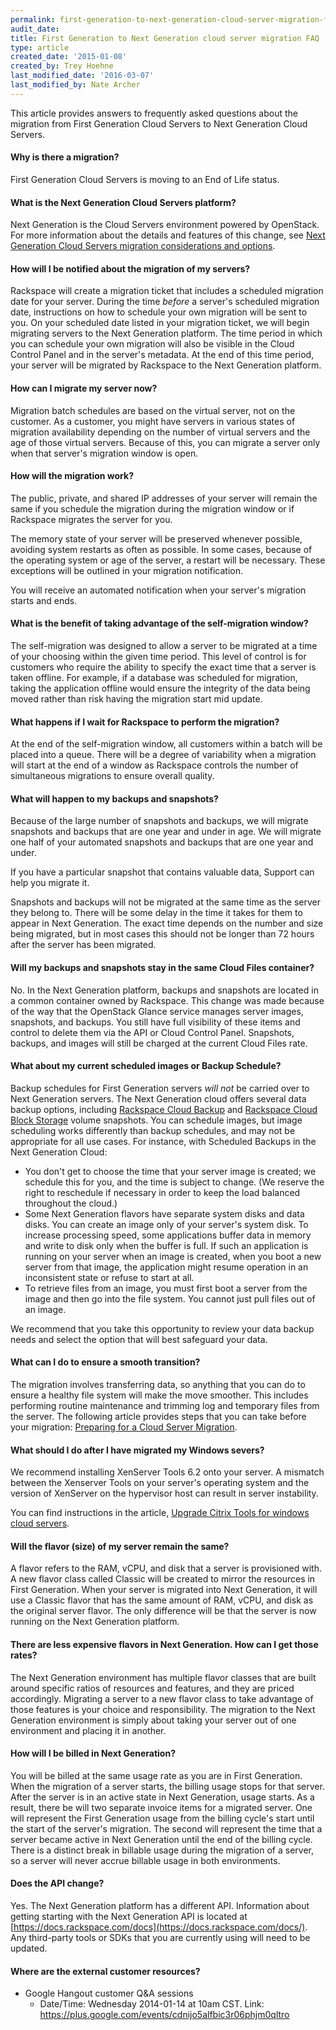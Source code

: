 ```yaml
---
permalink: first-generation-to-next-generation-cloud-server-migration-faq/
audit_date:
title: First Generation to Next Generation cloud server migration FAQ
type: article
created_date: '2015-01-08'
created_by: Trey Hoehne
last_modified_date: '2016-03-07'
last_modified_by: Nate Archer
---
```


This article provides answers to frequently asked questions about
the migration from First Generation Cloud Servers to Next Generation
Cloud Servers.

#### Why is there a migration?

First Generation Cloud Servers is moving to an End of
Life status.

#### What is the Next Generation Cloud Servers platform?

Next Generation is the Cloud Servers environment powered by OpenStack.
For more information about the details and features of this change, see
[Next Generation Cloud Servers migration considerations and options](/support/how-to/next-generation-cloud-servers-migration-considerations-and-options).

#### How will I be notified about the migration of my servers?

Rackspace will create a migration ticket that includes a scheduled
migration date for your server. During the time *before* a server's
scheduled migration date, instructions on how to schedule your own
migration will be sent to you. On your scheduled date listed in your
migration ticket, we will begin migrating servers to the Next Generation
platform. The time period in which you can schedule your own migration
will also be visible in the Cloud Control Panel and in the server's
metadata. At the end of this time period, your server will be migrated
by Rackspace to the Next Generation platform.

#### How can I migrate my server now?

Migration batch schedules are based on the virtual server, not on the
customer. As a customer, you might have servers in various states of
migration availability depending on the number of virtual servers and
the age of those virtual servers. Because of this, you can migrate a
server only when that server's migration window is open.

#### How will the migration work?

The public, private, and shared IP addresses of your server will remain
the same if you schedule the migration during the migration window or if
Rackspace migrates the server for you.

The memory state of your server will be preserved whenever possible,
avoiding system restarts as often as possible. In some cases, because of
the operating system or age of the server, a restart will be necessary.
These exceptions will be outlined in your migration notification.

You will receive an automated notification when your server's migration
starts and ends.

#### What is the benefit of taking advantage of the self-migration window?

The self-migration was designed to allow a server to be migrated at a
time of your choosing within the given time period. This level of
control is for customers who require the ability to specify the exact
time that a server is taken offline. For example, if a database was
scheduled for migration, taking the application offline would ensure the
integrity of the data being moved rather than risk having the migration
start mid update.

#### What happens if I wait for Rackspace to perform the migration?

At the end of the self-migration window, all customers within a batch
will be placed into a queue. There will be a degree of variability when
a migration will start at the end of a window as Rackspace controls the
number of simultaneous migrations to ensure overall quality.

#### What will happen to my backups and snapshots?

Because of the large number of snapshots and backups, we will migrate
snapshots and backups that are one year and under in age. We will
migrate one half of your automated snapshots and backups that are one
year and under.

If you have a particular snapshot that contains valuable data, Support
can help you migrate it.

Snapshots and backups will not be migrated at the same time as the
server they belong to. There will be some delay in the time it takes for
them to appear in Next Generation. The exact time depends on the number
and size being migrated, but in most cases this should not be longer
than 72 hours after the server has been migrated.

#### Will my backups and snapshots stay in the same Cloud Files container?

No. In the Next Generation platform, backups and snapshots are located
in a common container owned by Rackspace. This change was made because
of the way that the OpenStack Glance service manages server images,
snapshots, and backups. You still have full visibility of these items
and control to delete them via the API or Cloud Control Panel.
Snapshots, backups, and images will still be charged at the current
Cloud Files rate.

#### What about my current scheduled images or Backup Schedule?

Backup schedules for First Generation servers *will not* be carried over to
Next Generation servers. The Next Generation cloud offers several data
backup options, including [Rackspace Cloud Backup](/support/how-to/cloud-backup) and [Rackspace Cloud Block Storage](/support/how-to/cloud-block-storage) volume
snapshots. You can schedule images, but image scheduling works
differently than backup schedules, and may not be appropriate for all
use cases. For instance, with Scheduled Backups in the Next
Generation Cloud:

-   You don't get to choose the time that your server image is created; we
    schedule this for you, and the time is subject to change. (We
    reserve the right to reschedule if necessary in order to keep the
    load balanced throughout the cloud.)
-   Some Next Generation flavors have separate system disks and data disks. You
    can create an image only of your server's system disk. To
    increase processing speed, some applications buffer data in memory
    and write to disk only when the buffer is full.  If such an
    application is running on your server when an image is created, when
    you boot a new server from that image, the application might resume
    operation in an inconsistent state or refuse to start at all.
-   To retrieve files from an image, you must first boot a server from the
    image and then go into the file system. You cannot just pull files
    out of an image.

We recommend that you take this opportunity to review your data backup
needs and select the option that will best safeguard your data.

#### What can I do to ensure a smooth transition?

The migration involves transferring data, so anything that you can do to
ensure a healthy file system will make the move smoother. This includes
performing routine maintenance and trimming log and temporary files from
the server. The following article provides steps that you can take
before your migration: [Preparing for a Cloud Server Migration](/support/how-to/prepare-to-migrate-a-linux-server).

#### What should I do after I have migrated my Windows severs?

We recommend installing XenServer Tools 6.2 onto your server. A mismatch between the Xenserver Tools on your server's operating system and the version of XenServer on the hypervisor host can result in server instability.

You can find instructions in the article, [Upgrade Citrix Tools for windows cloud servers](/support/how-to//upgrade-citrix-xen-server-tools-for-windows-cloud-servers).

#### Will the flavor (size) of my server remain the same?

A flavor refers to the RAM, vCPU, and disk that a server is provisioned
with. A new flavor class called Classic will be created to mirror the
resources in First Generation. When your server is migrated into Next
Generation, it will use a Classic flavor that has the same amount of
RAM, vCPU, and disk as the original server flavor. The only difference
will be that the server is now running on the Next Generation platform.

#### There are less expensive flavors in Next Generation. How can I get those rates?

The Next Generation environment has multiple flavor classes that are
built around specific ratios of resources and features, and they are
priced accordingly. Migrating a server to a new flavor class to take
advantage of those features is your choice and responsibility. The
migration to the Next Generation environment is simply about taking your
server out of one environment and placing it in another.

#### How will I be billed in Next Generation?

You will be billed at the same usage rate as you are in First
Generation. When the migration of a server starts, the billing usage
stops for that server. After the server is in an active state in Next
Generation, usage starts. As a result, there be will two separate
invoice items for a migrated server. One will represent the First
Generation usage from the billing cycle's start until the start of the
server's migration. The second will represent the time that a server
became active in Next Generation until the end of the billing cycle.
There is a distinct break in billable usage during the migration of a
server, so a server will never accrue billable usage in both
environments.

#### Does the API change?

Yes. The Next Generation platform has a different API. Information about
getting starting with the Next Generation API is located at
[https://docs.rackspace.com/docs](https://docs.rackspace.com/docs/).
Any third-party tools or SDKs that you are currently using will need to
be updated.

#### Where are the external customer resources?

-   Google Hangout customer Q&A sessions
    -   Date/Time: Wednesday 2014-01-14 at 10am CST.
        Link: <https://plus.google.com/events/cdnijo5alfbic3r06phjm0qltro>
